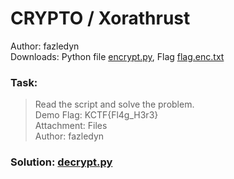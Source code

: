 # CRYPTO / Xorathrust
Author: fazledyn  
Downloads: Python file [encrypt.py](encrypt.py), Flag [flag.enc.txt](flag.enc.txt)

### Task:

> Read the script and solve the problem.  
> Demo Flag: KCTF{Fl4g_H3r3}  
> Attachment: Files  
> Author: fazledyn

### Solution: [decrypt.py](decrypt.py)
